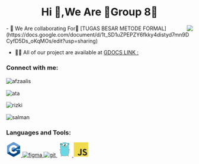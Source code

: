 <h1 align="center">Hi 👋,We Are 👑Group 8👑</h1>
<img align="right" src="https://th.bing.com/th/id/OIG._mmqVjNHmBjD7RXCGsyl?w=1024&h=1024&rs=1&pid=ImgDetMain" alt"poster">
- 👯 We Are collaborating For🔭 [TUGAS BESAR METODE FORMAL](https://docs.google.com/document/d/1t_SD1uZPEPZY6fkky4distyd7mn9DCyfD5Ds_oKqMOs/edit?usp=sharing)

- 👨‍💻 All of our project are available at [GDOCS LINK :](https://docs.google.com/document/d/1t_SD1uZPEPZY6fkky4distyd7mn9DCyfD5Ds_oKqMOs/edit?usp=sharing)

<h3 align="left">Connect with me:</h3>
<p><img align="center" src="https://github-readme-streak-stats.herokuapp.com/?user=afzaalis&" alt="afzaalis" /></p>
<p><img align="center" src="https://github-readme-streak-stats.herokuapp.com/?user=athalhm&" alt="ata" /></p>
<p><img align="center" src="https://github-readme-streak-stats.herokuapp.com/?user=muhammadrizki04&" alt="rizki" /></p>
<p><img align="center" src="https://github-readme-streak-stats.herokuapp.com/?user=salman.hary&" alt="salman" /></p>
<p align="left">
</p>

<h3 align="left">Languages and Tools:</h3>
<p align="left"> <a href="https://www.w3schools.com/cpp/" target="_blank" rel="noreferrer"> <img src="https://raw.githubusercontent.com/devicons/devicon/master/icons/cplusplus/cplusplus-original.svg" alt="cplusplus" width="40" height="40"/> </a> <a href="https://www.figma.com/" target="_blank" rel="noreferrer"> <img src="https://www.vectorlogo.zone/logos/figma/figma-icon.svg" alt="figma" width="40" height="40"/> </a> <a href="https://git-scm.com/" target="_blank" rel="noreferrer"> <img src="https://www.vectorlogo.zone/logos/git-scm/git-scm-icon.svg" alt="git" width="40" height="40"/> </a> <a href="https://golang.org" target="_blank" rel="noreferrer"> <img src="https://raw.githubusercontent.com/devicons/devicon/master/icons/go/go-original.svg" alt="go" width="40" height="40"/> </a> <a href="https://developer.mozilla.org/en-US/docs/Web/JavaScript" target="_blank" rel="noreferrer"> <img src="https://raw.githubusercontent.com/devicons/devicon/master/icons/javascript/javascript-original.svg" alt="javascript" width="40" height="40"/> </a> </p>



